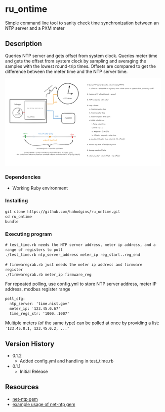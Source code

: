 # ru_ontime

Simple command line tool to sanity check time synchronization between an NTP server and a PXM meter

## Description

Queries NTP server and gets offset from system clock. Queries meter time and gets the offset from system clock by sampling and averaging the samples with the lowest round-trip times. Offsets are compared to get the difference between the meter time and the NTP server time.

![diagram](assets/diagram.png)

### Dependencies

* Working Ruby environment

### Installing

```
git clone https://github.com/hahodgins/ru_ontime.git
cd ru_ontime
bundle
```

### Executing program

```
# test_time.rb needs the NTP server address, meter ip address, and a range of registers to poll
./test_time.rb ntp_server_address meter_ip reg_start..reg_end

# firmwaregrab.rb just needs the meter ip address and firmware register
./firmwaregrab.rb meter_ip firmware_reg
```

For repeated polling, use config.yml to store NTP server address, meter IP address, modbus register range
```
poll_cfg:
  ntp_server: 'time.nist.gov'
  meter_ip: '123.45.0.67'
  time_regs_str: '1000..1007'
```
Multiple meters (of the same type) can be polled at once by providing a list: `'123.45.0.1, 123.45.0.2, ...'`

## Version History

* 0.1.2
   * Added config.yml and handling in test_time.rb 
* 0.1.1
   * Initial Release

## Resources

* [net-ntp gem](https://github.com/zencoder/net-ntp)
* [example usage of net-ntp gem](https://codingkata.tardate.com/ruby/ntp/example.rb)
